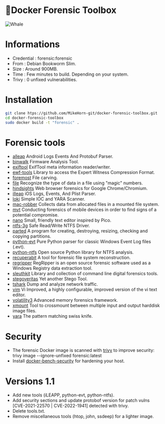#  🐳Docker Forensic Toolbox

![Whale](https://github.com/MikeHorn-git/docker-forensic-toolbox/assets/123373126/b6897176-b7dd-4cec-ae55-9bcdc93c6e12)

# Informations
* Credential : forensic:forensic
* From : Debian Bookworm Slim.
* Size : Around 900MB.
* Time : Few minutes to build. Depending on your system.
* Trivy : 0 unfixed vulnerabilities.

# Installation
```bash
git clone htps://github.com/MikeHorn-git/docker-forensic-toolbox.git
cd docker-forensic-toolbox
sudo docker build -t "forensic" .
```

# Forensic tools
* [alleap](https://github.com/abrignoni/ALEAPP) Android Logs Events And Protobuf Parser.
* [binwalk](https://github.com/ReFirmLabs/binwalk) Firmware Analysis Tool.
* [exiftool](https://github.com/exiftool/exiftool)  ExifTool meta information reader/writer.
* [ewf-tools](https://github.com/libyal/libewf) Library to access the Expert Witness Compression Format.
* [foremost](https://github.com/korczis/foremost) File carving.
* [file](https://packages.debian.org/bookworm/file) Recognize the type of data in a file using "magic" numbers.
* [hindsights](https://github.com/obsidianforensics/hindsight) Web browser forensics for Google Chrome/Chromium.
* [illeap](https://github.com/abrignoni/iLEAPP) iOS Logs, Events, And Plist Parser.
* [loki](https://github.com/Neo23x0/Loki) Simple IOC and YARA Scanner.
* [mac-robber](https://www.kali.org/tools/mac-robber/) Collects data from allocated files in a mounted file system.
* [mvt](https://github.com/mvt-project/mvt) Conducting forensics of mobile devices in order to find signs of a potential compromise.
* [nano](https://www.nano-editor.org/) Small, friendly text editor inspired by Pico.
* [ntfs-3g](https://github.com/tuxera/ntfs-3g) Safe Read/Write NTFS Driver.
* [parted](https://wiki.archlinux.org/title/Parted) A program for creating, destroying, resizing, checking and copying partitions.
* [python-evt](https://github.com/williballenthin/python-evt) Pure Python parser for classic Windows Event Log files (.evt).
* [python-ntfs](https://github.com/williballenthin/python-ntfs) Open source Python library for NTFS analysis.
* [recuperabit](https://github.com/Lazza/RecuperaBit) A tool for forensic file system reconstruction.
* [regripper](https://github.com/keydet89/RegRipper3.0) RegRipper is an open source forensic software used as a Windows Registry data extraction tool.
* [sleuthkit](https://github.com/sleuthkit/sleuthkit) Library and collection of command line digital forensics tools.
* [stegoveritas](https://github.com/bannsec/stegoVeritas) Yet another Stego Tool.
* [tshark](https://www.wireshark.org/docs/man-pages/tshark.html)  Dump and analyze network traffic.
* [vim](https://www.vim.org/) Vi Improved, a highly configurable, improved version of the vi text editor.
* [volatility3](https://github.com/volatilityfoundation/volatility3) Advanced memory forensics framework.
* [xmount](https://www.pinguin.lu/xmount) Tool to crossmount between multiple input and output harddisk image files.
* [yara](https://github.com/VirusTotal/yara) The pattern matching swiss knife.

# Security
* The forensic Docker image is scanned with [trivy](https://github.com/aquasecurity/trivy) to improve security: trivy image --ignore-unfixed forensic:latest
* Install [docker-bench-security](https://github.com/docker/docker-bench-security) for hardening your host.

# Versions 1.1 
* Add new tools (iLEAPP, python-evt, python-ntfs).
* Add security sections and update protobof version for patch vulns [CVE-2021-22570 | CVE-2022-1941] detected with trivy.
* Delete tools.txt.
* Remove miscellaneous tools (htop, john, ssdeep) for a lighter image.
